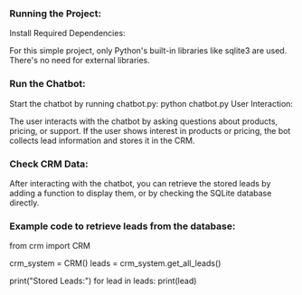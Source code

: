 ### Running the Project:

Install Required Dependencies:

For this simple project, only Python's built-in libraries like sqlite3 are used. There's no need for external libraries.

### Run the Chatbot:

Start the chatbot by running chatbot.py:
  python chatbot.py
  User Interaction:

The user interacts with the chatbot by asking questions about products, pricing, or support.
If the user shows interest in products or pricing, the bot collects lead information and stores it in the CRM.

### Check CRM Data:

After interacting with the chatbot, you can retrieve the stored leads by adding a function to display them, or by checking the SQLite database directly.

### Example code to retrieve leads from the database:

  from crm import CRM
  
  crm_system = CRM()
  leads = crm_system.get_all_leads()
  
  print("Stored Leads:")
  for lead in leads:
      print(lead)
